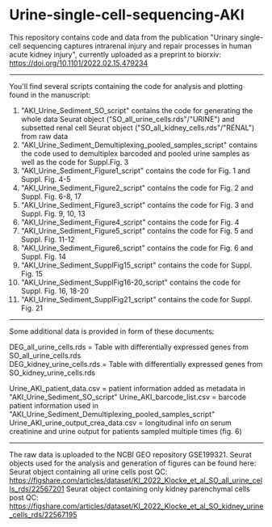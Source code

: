 # Urine-single-cell-sequencing-AKI

This repository contains code and data from the publication "Urinary single-cell sequencing captures intrarenal injury and repair processes in human acute kidney injury", currently uploaded as a preprint to biorxiv: https://doi.org/10.1101/2022.02.15.479234 

----
You'll find several scripts containing the code for analysis and plotting found in the manuscript:

1) "AKI_Urine_Sediment_SO_script" contains the code for generating the whole data Seurat object ("SO_all_urine_cells.rds"/"URINE") and subsetted renal cell Seurat object ("SO_all_kidney_cells.rds"/"RENAL") from raw data
2) "AKI_Urine_Sediment_Demultiplexing_pooled_samples_script" contains the code used to demultiplex barcoded and pooled urine samples as well as the code for Suppl.Fig. 3
3) "AKI_Urine_Sediment_Figure1_script" contains the code for Fig. 1 and Suppl. Fig. 4-5
4) "AKI_Urine_Sediment_Figure2_script" contains the code for Fig. 2 and Suppl. Fig. 6-8, 17
5) "AKI_Urine_Sediment_Figure3_script" contains the code for Fig. 3 and Suppl. Fig. 9, 10, 13
6) "AKI_Urine_Sediment_Figure4_script" contains the code for Fig. 4 
7) "AKI_Urine_Sediment_Figure5_script" contains the code for Fig. 5 and Suppl. Fig. 11-12
8) "AKI_Urine_Sediment_Figure6_script" contains the code for Fig. 6 and Suppl. Fig. 14
9) "AKI_Urine_Sediment_SupplFig15_script" contains the code for Suppl. Fig. 15
10) "AKI_Urine_Sediment_SupplFig16-20_script" contains the code for Suppl. Fig. 16, 18-20
11) "AKI_Urine_Sediment_SupplFig21_script" contains the code for Suppl. Fig. 21

----
Some additional data is provided in form of these documents: 

DEG_all_urine_cells.rds  	= Table with differentially expressed genes from SO_all_urine_cells.rds  
DEG_kidney_urine_cells.rds  	= Table with differentially expressed genes from SO_kidney_urine_cells.rds  

Urine_AKI_patient_data.csv 		= patient information added as metadata in "AKI_Urine_Sediment_SO_script"
Urine_AKI_barcode_list.csv 		= barcode patient information used in "AKI_Urine_Sediment_Demultiplexing_pooled_samples_script"
Urine_AKI_urine_output_crea_data.csv	= longitudinal info on serum creatinine and urine output for patients sampled multiple times (fig. 6)

----
The raw data is uploaded to the NCBI GEO repository GSE199321. Seurat objects used for the analysis and generation of figures can be found here:
Seurat object containing all urine cells post QC: https://figshare.com/articles/dataset/KI_2022_Klocke_et_al_SO_all_urine_cells_rds/22567201
Seurat object containing only kidney parenchymal cells post QC: https://figshare.com/articles/dataset/KI_2022_Klocke_et_al_SO_kidney_urine_cells_rds/22567195


